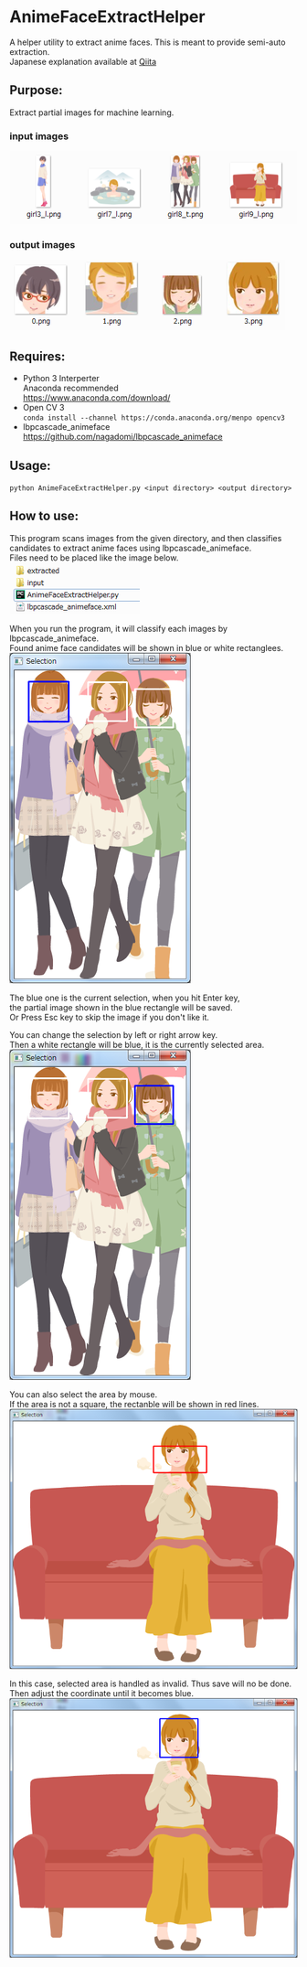 # AnimeFaceExtractHelper
A helper utility to extract anime faces.
This is meant to provide semi-auto extraction.  
Japanese explanation available at [Qiita](https://qiita.com/YankeeDeltaBravo225/items/320516deaaf5325adf24)

## Purpose:  
Extract partial images for machine learning.

### input images
![Input](SampleImage/InputImages.png)

### output images
![Output](SampleImage/ExtractedImages.png)

## Requires:  
- Python 3 Interperter  
  Anaconda recommended  
  https://www.anaconda.com/download/  
- Open CV 3  
  `conda install --channel https://conda.anaconda.org/menpo opencv3`  
- lbpcascade_animeface  
https://github.com/nagadomi/lbpcascade_animeface  

## Usage:  
`python AnimeFaceExtractHelper.py <input directory> <output directory>`
  
## How to use:  
This program scans images from the given directory, and then classifies
candidates to extract anime faces using lbpcascade_animeface.   
Files need to be placed like the image below.  
![Location](SampleImage/FileLocation.png)
  
When you run the program, it will classify each images by lbpcascade_animeface.  
Found anime face candidates will be shown in blue or white rectanglees.  
![Candidates](SampleImage/SelectionWindow_0.png)
  
The blue one is the current selection, when you hit Enter key,  
the partial image shown in the blue rectangle will be saved.  
Or Press Esc key to skip the image if you don't like it.  
  
You can change the selection by left or right arrow key.  
Then a white rectangle will be blue, it is the currently selected area.  
![AnotherCandidate](SampleImage/SelectionWindow_1.png)
  
You can also select the area by mouse.  
If the area is not a square, the rectanble will be shown in red lines.  
![NonSquareArea](SampleImage/SelectionWindow_3.png)
  
In this case, selected area is handled as invalid. Thus save will no be done.  
Then adjust the coordinate until it becomes blue.
![NonSquareArea](SampleImage/SelectionWindow_4.png)
